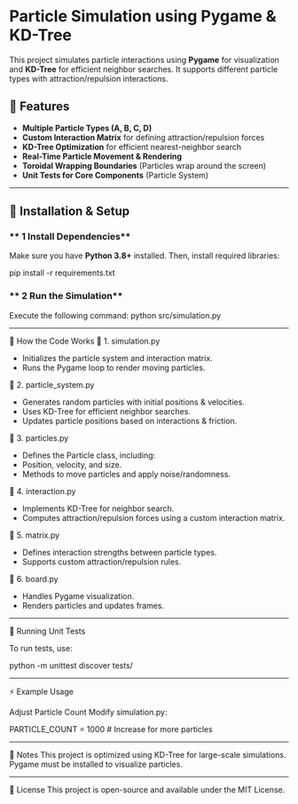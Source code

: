 # Particle Simulation using Pygame & KD-Tree 
 
This project simulates particle interactions using **Pygame** for visualization and **KD-Tree** for efficient neighbor searches. It supports different particle types with attraction/repulsion interactions.

## 🌟 Features
- **Multiple Particle Types (A, B, C, D)**
- **Custom Interaction Matrix** for defining attraction/repulsion forces
- **KD-Tree Optimization** for efficient nearest-neighbor search
- **Real-Time Particle Movement & Rendering**
- **Toroidal Wrapping Boundaries** (Particles wrap around the screen)
- **Unit Tests for Core Components** (Particle System)

---

## 🚀 Installation & Setup
### ** 1 Install Dependencies**
Make sure you have **Python 3.8+** installed. Then, install required libraries:

pip install -r requirements.txt

### ** 2 Run the Simulation**
Execute the following command:
python src/simulation.py

---

🔧 How the Code Works
🔹 1. simulation.py
- Initializes the particle system and interaction matrix.
- Runs the Pygame loop to render moving particles.

🔹 2. particle_system.py
- Generates random particles with initial positions & velocities.
- Uses KD-Tree for efficient neighbor searches.
- Updates particle positions based on interactions & friction.

🔹 3. particles.py
- Defines the Particle class, including:
- Position, velocity, and size.
- Methods to move particles and apply noise/randomness.

🔹 4. interaction.py
- Implements KD-Tree for neighbor search.
- Computes attraction/repulsion forces using a custom interaction matrix.

🔹 5. matrix.py
- Defines interaction strengths between particle types.
- Supports custom attraction/repulsion rules.

🔹 6. board.py
- Handles Pygame visualization.
- Renders particles and updates frames.

---

🧪 Running Unit Tests

To run tests, use:

python -m unittest discover tests/

---

⚡ Example Usage

Adjust Particle Count
Modify simulation.py:

PARTICLE_COUNT = 1000  # Increase for more particles

---

📌 Notes
This project is optimized using KD-Tree for large-scale simulations.
Pygame must be installed to visualize particles.

---

📜 License
This project is open-source and available under the MIT License.

